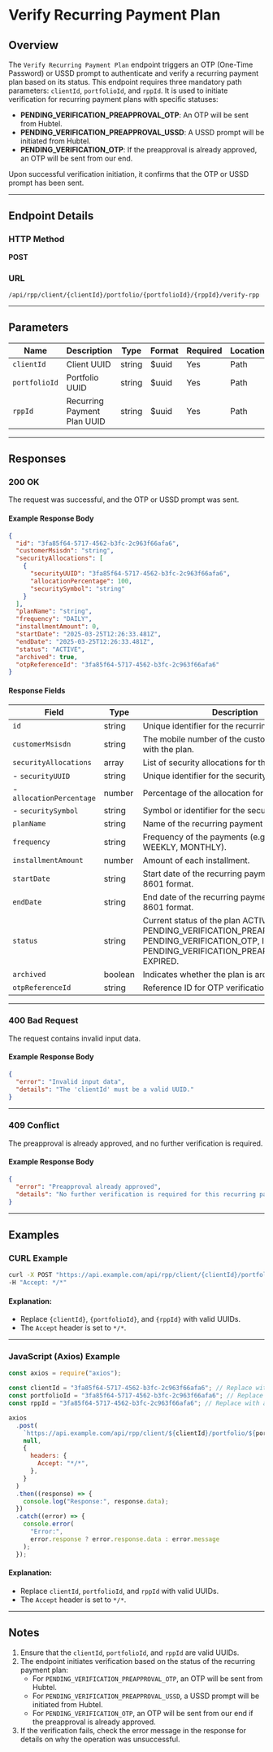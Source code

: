 # Verify Recurring Payment Plan

## Overview

The `Verify Recurring Payment Plan` endpoint triggers an OTP (One-Time Password) or USSD prompt to authenticate and verify a recurring payment plan based on its status. This endpoint requires three mandatory path parameters: `clientId`, `portfolioId`, and `rppId`. It is used to initiate verification for recurring payment plans with specific statuses:

- **PENDING_VERIFICATION_PREAPPROVAL_OTP**: An OTP will be sent from Hubtel.
- **PENDING_VERIFICATION_PREAPPROVAL_USSD**: A USSD prompt will be initiated from Hubtel.
- **PENDING_VERIFICATION_OTP**: If the preapproval is already approved, an OTP will be sent from our end.

Upon successful verification initiation, it confirms that the OTP or USSD prompt has been sent.

---

## Endpoint Details

### HTTP Method

**POST**

### URL

```
/api/rpp/client/{clientId}/portfolio/{portfolioId}/{rppId}/verify-rpp
```

---

## Parameters

| Name          | Description                 | Type   | Format | Required | Location |
| ------------- | --------------------------- | ------ | ------ | -------- | -------- |
| `clientId`    | Client UUID                 | string | $uuid  | Yes      | Path     |
| `portfolioId` | Portfolio UUID              | string | $uuid  | Yes      | Path     |
| `rppId`       | Recurring Payment Plan UUID | string | $uuid  | Yes      | Path     |

---

## Responses

### 200 OK

The request was successful, and the OTP or USSD prompt was sent.

#### Example Response Body

```json
{
  "id": "3fa85f64-5717-4562-b3fc-2c963f66afa6",
  "customerMsisdn": "string",
  "securityAllocations": [
    {
      "securityUUID": "3fa85f64-5717-4562-b3fc-2c963f66afa6",
      "allocationPercentage": 100,
      "securitySymbol": "string"
    }
  ],
  "planName": "string",
  "frequency": "DAILY",
  "installmentAmount": 0,
  "startDate": "2025-03-25T12:26:33.481Z",
  "endDate": "2025-03-25T12:26:33.481Z",
  "status": "ACTIVE",
  "archived": true,
  "otpReferenceId": "3fa85f64-5717-4562-b3fc-2c963f66afa6"
}
```

#### Response Fields

| Field                    | Type    | Description                                                                                                                                                  |
| ------------------------ | ------- | ------------------------------------------------------------------------------------------------------------------------------------------------------------ |
| `id`                     | string  | Unique identifier for the recurring payment plan.                                                                                                            |
| `customerMsisdn`         | string  | The mobile number of the customer associated with the plan.                                                                                                  |
| `securityAllocations`    | array   | List of security allocations for the plan.                                                                                                                   |
| - `securityUUID`         | string  | Unique identifier for the security.                                                                                                                          |
| - `allocationPercentage` | number  | Percentage of the allocation for the security.                                                                                                               |
| - `securitySymbol`       | string  | Symbol or identifier for the security.                                                                                                                       |
| `planName`               | string  | Name of the recurring payment plan.                                                                                                                          |
| `frequency`              | string  | Frequency of the payments (e.g., DAILY, WEEKLY, MONTHLY).                                                                                                    |
| `installmentAmount`      | number  | Amount of each installment.                                                                                                                                  |
| `startDate`              | string  | Start date of the recurring payment plan in ISO 8601 format.                                                                                                 |
| `endDate`                | string  | End date of the recurring payment plan in ISO 8601 format.                                                                                                   |
| `status`                 | string  | Current status of the plan ACTIVE, PENDING_VERIFICATION_PREAPPROVAL_OTP, PENDING_VERIFICATION_OTP, INACTIVE, PENDING_VERIFICATION_PREAPPROVAL_USSD, EXPIRED. |
| `archived`               | boolean | Indicates whether the plan is archived.                                                                                                                      |
| `otpReferenceId`         | string  | Reference ID for OTP verification (if applicable).                                                                                                           |

---

### 400 Bad Request

The request contains invalid input data.

#### Example Response Body

```json
{
  "error": "Invalid input data",
  "details": "The 'clientId' must be a valid UUID."
}
```

---

### 409 Conflict

The preapproval is already approved, and no further verification is required.

#### Example Response Body

```json
{
  "error": "Preapproval already approved",
  "details": "No further verification is required for this recurring payment plan."
}
```

---

## Examples

### CURL Example

```bash
curl -X POST "https://api.example.com/api/rpp/client/{clientId}/portfolio/{portfolioId}/{rppId}/verify-rpp" \
-H "Accept: */*"
```

#### Explanation:

- Replace `{clientId}`, `{portfolioId}`, and `{rppId}` with valid UUIDs.
- The `Accept` header is set to `*/*`.

---

### JavaScript (Axios) Example

```javascript
const axios = require("axios");

const clientId = "3fa85f64-5717-4562-b3fc-2c963f66afa6"; // Replace with actual client UUID
const portfolioId = "3fa85f64-5717-4562-b3fc-2c963f66afa6"; // Replace with actual portfolio UUID
const rppId = "3fa85f64-5717-4562-b3fc-2c963f66afa6"; // Replace with actual recurring payment plan UUID

axios
  .post(
    `https://api.example.com/api/rpp/client/${clientId}/portfolio/${portfolioId}/${rppId}/verify-rpp`,
    null,
    {
      headers: {
        Accept: "*/*",
      },
    }
  )
  .then((response) => {
    console.log("Response:", response.data);
  })
  .catch((error) => {
    console.error(
      "Error:",
      error.response ? error.response.data : error.message
    );
  });
```

#### Explanation:

- Replace `clientId`, `portfolioId`, and `rppId` with valid UUIDs.
- The `Accept` header is set to `*/*`.

---

## Notes

1. Ensure that the `clientId`, `portfolioId`, and `rppId` are valid UUIDs.
2. The endpoint initiates verification based on the status of the recurring payment plan:
   - For `PENDING_VERIFICATION_PREAPPROVAL_OTP`, an OTP will be sent from Hubtel.
   - For `PENDING_VERIFICATION_PREAPPROVAL_USSD`, a USSD prompt will be initiated from Hubtel.
   - For `PENDING_VERIFICATION_OTP`, an OTP will be sent from our end if the preapproval is already approved.
3. If the verification fails, check the error message in the response for details on why the operation was unsuccessful.
